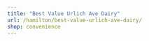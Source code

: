 ```yaml
---
title: "Best Value Urlich Ave Dairy"
url: /hamilton/best-value-urlich-ave-dairy/
shop: convenience
---
```

